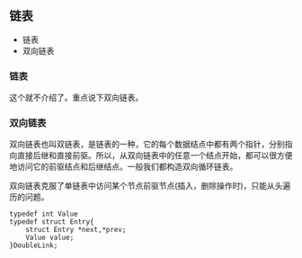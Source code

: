 
## 链表

* 链表
* 双向链表

### 链表

这个就不介绍了。重点说下双向链表。


### 双向链表

双向链表也叫双链表，是链表的一种，它的每个数据结点中都有两个指针，分别指向直接后继和直接前驱。所以，从双向链表中的任意一个结点开始，都可以很方便地访问它的前驱结点和后继结点。一般我们都构造双向循环链表。

双向链表克服了单链表中访问某个节点前驱节点(插入，删除操作时)，只能从头遍历的问题。

```
typedef int Value
typedef struct Entry{
	struct Entry *next,*prev;
	Value value;
}DoubleLink;

```



